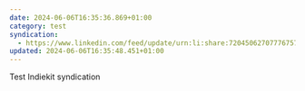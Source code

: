 ```yaml
---
date: 2024-06-06T16:35:36.869+01:00
category: test
syndication:
  - https://www.linkedin.com/feed/update/urn:li:share:7204506270777675778/
updated: 2024-06-06T16:35:48.451+01:00
---
```


Test Indiekit syndication
